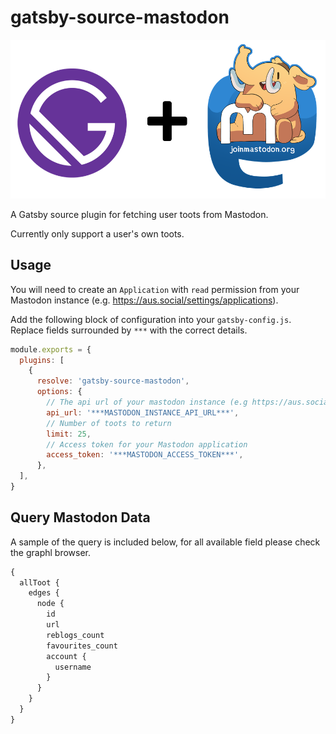 # gatsby-source-mastodon

![gatsby-source-mastodon logo](./static/logo.png)

A Gatsby source plugin for fetching user toots from Mastodon.

Currently only support a user's own toots.

## Usage

You will need to create an `Application` with `read` permission from your Mastodon instance (e.g. https://aus.social/settings/applications).

Add the following block of configuration into your `gatsby-config.js`. Replace fields surrounded by `***` with the correct details.

```javascript
module.exports = {
  plugins: [
    {
      resolve: 'gatsby-source-mastodon',
      options: {
        // The api url of your mastodon instance (e.g https://aus.social/api/v1)
        api_url: '***MASTODON_INSTANCE_API_URL***',
        // Number of toots to return
        limit: 25,
        // Access token for your Mastodon application
        access_token: '***MASTODON_ACCESS_TOKEN***',
      },
  ],
}
```

## Query Mastodon Data

A sample of the query is included below, for all available field please check the graphl browser.

```graphql
{
  allToot {
    edges {
      node {
        id
        url
        reblogs_count
        favourites_count
        account {
          username
        }
      }
    }
  }
}
```
